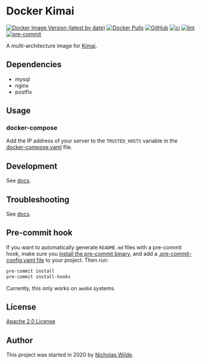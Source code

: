 # Docker Kimai
[![Docker Image Version (latest by date)](https://img.shields.io/docker/v/nicholaswilde/kimai)](https://hub.docker.com/r/nicholaswilde/kimai)
[![Docker Pulls](https://img.shields.io/docker/pulls/nicholaswilde/kimai)](https://hub.docker.com/r/nicholaswilde/kimai)
[![GitHub](https://img.shields.io/github/license/nicholaswilde/docker-kimai)](./LICENSE)
[![ci](https://github.com/nicholaswilde/docker-kimai/workflows/ci/badge.svg)](https://github.com/nicholaswilde/docker-kimai/actions?query=workflow%3Aci)
[![lint](https://github.com/nicholaswilde/docker-kimai/workflows/lint/badge.svg?branch=main)](https://github.com/nicholaswilde/docker-kimai/actions?query=workflow%3Alint)
[![pre-commit](https://img.shields.io/badge/pre--commit-enabled-brightgreen?logo=pre-commit&logoColor=white)](https://github.com/pre-commit/pre-commit)

A multi-architecture image for [Kimai](https://www.kimai.cloud/).

## Dependencies

* mysql
* nginx
* postfix

## Usage

### docker-compose

Add the IP address of your server to the `TRUSTED_HOSTS` variable in the [docker-compose.yaml](./docker-compose.yaml) file.

## Development

See [docs](https://nicholaswilde.io/docker-docs/development/).

## Troubleshooting

See [docs](https://nicholaswilde.io/docker-docs/troubleshooting/).

## Pre-commit hook

If you want to automatically generate `README.md` files with a pre-commit hook, make sure you
[install the pre-commit binary](https://pre-commit.com/#install), and add a [.pre-commit-config.yaml file](./.pre-commit-config.yaml)
to your project. Then run:

```bash
pre-commit install
pre-commit install-hooks
```
Currently, this only works on `amd64` systems.

## License

[Apache 2.0 License](./LICENSE)

## Author
This project was started in 2020 by [Nicholas Wilde](https://github.com/nicholaswilde/).

